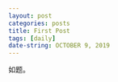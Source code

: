 ```yaml
---
layout: post
categories: posts
title: First Post
tags: [daily]
date-string: OCTOBER 9, 2019
---
```


如题。